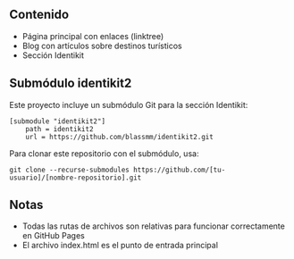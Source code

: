 ## Contenido

- Página principal con enlaces (linktree)
- Blog con artículos sobre destinos turísticos
- Sección Identikit

## Submódulo identikit2

Este proyecto incluye un submódulo Git para la sección Identikit:

```
[submodule "identikit2"]
	path = identikit2
	url = https://github.com/blassmm/identikit2.git
```

Para clonar este repositorio con el submódulo, usa:

```
git clone --recurse-submodules https://github.com/[tu-usuario]/[nombre-repositorio].git
```

## Notas

- Todas las rutas de archivos son relativas para funcionar correctamente en GitHub Pages
- El archivo index.html es el punto de entrada principal
